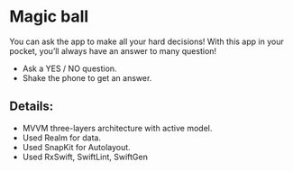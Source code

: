 
# Magic ball

You can ask the app to make all your hard decisions! With this app in your pocket, you’ll always have an answer to many question!

- Ask a YES / NO question.
- Shake the phone to get an answer.

## Details:

- MVVM three-layers architecture with active model.
- Used Realm for data.
- Used SnapKit for Autolayout.
- Used RxSwift, SwiftLint, SwiftGen
